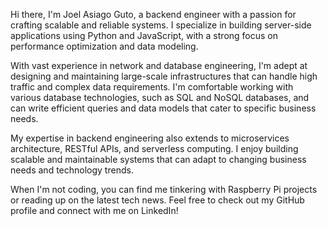 Hi there, I'm Joel Asiago Guto, a backend engineer with a passion for crafting scalable and reliable systems. I specialize in building server-side applications using Python and JavaScript, with a strong focus on performance optimization and data modeling.

With vast experience in network and database engineering, I'm adept at designing and maintaining large-scale infrastructures that can handle high traffic and complex data requirements. I'm comfortable working with various database technologies, such as SQL and NoSQL databases, and can write efficient queries and data models that cater to specific business needs.

My expertise in backend engineering also extends to microservices architecture, RESTful APIs, and serverless computing. I enjoy building scalable and maintainable systems that can adapt to changing business needs and technology trends.

When I'm not coding, you can find me tinkering with Raspberry Pi projects or reading up on the latest tech news. Feel free to check out my GitHub profile and connect with me on LinkedIn!
